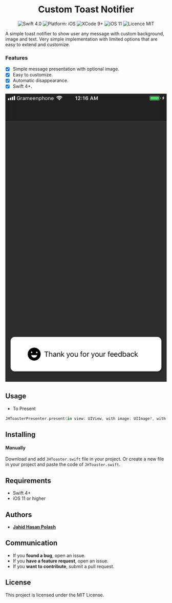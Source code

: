 <h1 align="center"> Custom Toast Notifier </h1>
<p align="center">
<img src="https://img.shields.io/badge/Swift-4%2B-orange.svg" alt="Swift 4.0"/>
<img src="https://img.shields.io/badge/platform-iOS-brightgreen.svg" alt="Platform: iOS"/>
<img src="https://img.shields.io/badge/Xcode-9%2B-brightgreen.svg" alt="XCode 9+"/>
<img src="https://img.shields.io/badge/iOS-11%2B-brightgreen.svg" alt="iOS 11"/>
<img src="https://img.shields.io/badge/licence-MIT-lightgray.svg" alt="Licence MIT"/>
</a>
</p>

A simple toast notifier to show user any message with custom background, image and text. Very simple implementation with limited options that are easy to extend and customize.

### Features
- [x] Simple message presentation with optional image.
- [x] Easy to customize.
- [x] Automatic disappearance.
- [x] Swift 4+.

<div align = "center">
<img src="Screenshot.jpeg"/>
</div>

## Usage

- To Present

```swift
JHToasterPresenter.present(in view: UIView, with image: UIImage?, with text: String?, where backgroundColor: UIColor?)
```
## Installing

#### Manually

Download and add `JHToaster.swift` file in your project. 
Or create a new file in your project and paste the code of `JHToaster.swift`.

## Requirements

* Swift 4+
* iOS 11 or higher

## Authors

* [**Jahid Hasan Polash**](https://github.com/jahid-hasan-polash)

## Communication

* If you **found a bug**, open an issue.
* If you **have a feature request**, open an issue.
* If you **want to contribute**, submit a pull request.

## License

This project is licensed under the MIT License.
